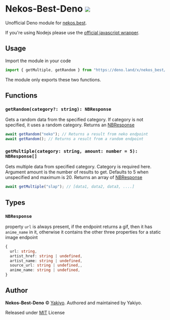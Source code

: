 # Nekos-Best-Deno <img src="https://github.com/Yakiyo/nekos-best-deno/actions/workflows/tests.yml/badge.svg">

Unofficial Deno module for [nekos.best](https://nekos.best).

If you're using Nodejs please use the
[official javascript wrapper](https://github.com/nekos-best/nekos-best.js).

## Usage

Import the module in your code

```ts
import { getMultiple, getRandom } from "https://deno.land/x/nekos_best/mod.ts";
```

The module only exports these two functions.

## Functions

### `getRandom(category?: string): NBResponse`

Gets a random data from the specified category. If category is not specified, it
uses a random category. Returns an [NBResponse](#nbresponse)

```ts
await getRandom("neko"); // Returns a result from neko endpoint
await getRandom(); // Returns a result from a random endpoint
```

### `getMultiple(category: string, amount: number = 5): NBResponse[]`

Gets multiple data from specified category. Category is required here. Argument
amount is the number of results to get. Defaults to 5 when unspecified and
maximum is 20. Returns an array of [NBResponse](#nbresponse)

```ts
await getMultiple("slap"); // [data1, data2, data3, ....]
```

## Types

### `NBResponse`

property `url` is always present, if the endpoint returns a gif, then it has
`anime_name` in it, otherwise it contains the other three properties for a
static image endpoint

```ts
{
  url: string,
  artist_href: string | undefined,
  artist_name: string | undefined,
  source_url: string | undefined,,
  anime_name: string | undefined,
}
```

## Author

**Nekos-Best-Deno** © [Yakiyo](https://github.com/Yakiyo). Authored and
maintained by Yakiyo.

Released under [MIT](https://opensource.org/licenses/MIT) License
